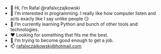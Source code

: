 - 👋 Hi, I’m Rafal @rafalxczajkowski
- 👀 I’m interested in programming. I really like how computer listen and acts exacly like I say unlike people 😏
- 🌱 I’m currently learning Python and bunch of other tools and technologies.
- ❤️ Looking for something that fits me the best.
- 💞️ I’m trying to become good enough to get a job.
- 📫 rafalxczajkowski@hotmail.com

<!---
xrttrx/xrttrx is a ✨ special ✨ repository because its `README.md` (this file) appears on your GitHub profile.
You can click the Preview link to take a look at your changes.
--->
